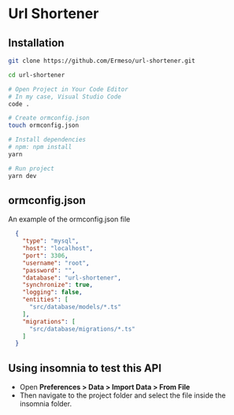 # Url Shortener

## Installation

```bash
git clone https://github.com/Ermeso/url-shortener.git

cd url-shortener

# Open Project in Your Code Editor
# In my case, Visual Studio Code
code .

# Create ormconfig.json
touch ormconfig.json

# Install dependencies
# npm: npm install
yarn

# Run project
yarn dev
```

## ormconfig.json

An example of the ormconfig.json file

```json
  {
    "type": "mysql",
    "host": "localhost",
    "port": 3306,
    "username": "root",
    "password": "",
    "database": "url-shortener",
    "synchronize": true,
    "logging": false,
    "entities": [
      "src/database/models/*.ts"
    ],
    "migrations": [
      "src/database/migrations/*.ts"
    ]
  }
```

## Using insomnia to test this API

- Open **Preferences > Data > Import Data > From File**
- Then navigate to the project folder and select the file inside the insomnia folder.
